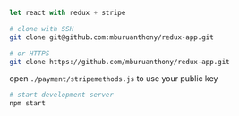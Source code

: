 ```js
let react with redux + stripe
```

```bash
# clone with SSH
git clone git@github.com:mburuanthony/redux-app.git

# or HTTPS
git clone https://github.com/mburuanthony/redux-app.git
```

open `./payment/stripemethods.js` to use your public key

```bash
# start development server
npm start
```
